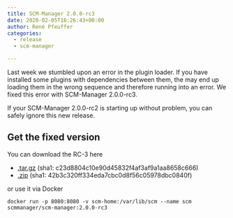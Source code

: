 ```yaml
---
title: SCM-Manager 2.0.0-rc3
date: 2020-02-05T16:26:43+00:00
author: René Pfeuffer
categories:
  - release
  - scm-manager

---
```

Last week we stumbled upon an error in the plugin loader. If you have installed some plugins with dependencies between them, the may end up loading them in the wrong sequence and therefore running into an error. We fixed this error with SCM-Manager 2.0.0-rc3.

If your SCM-Manager 2.0.0-rc2 is starting up without problem, you can safely ignore this new release.

## Get the fixed version

You can download the RC-3 here

- [.tar.gz](https://maven.scm-manager.org/nexus/content/repositories/releases/sonia/scm/scm-server/2.0.0-rc3/scm-server-2.0.0-rc3-app.tar.gz) (sha1: c23d8804c10e90d45832f4af3af9a1aa8658c666)
- [.zip](https://maven.scm-manager.org/nexus/content/repositories/releases/sonia/scm/scm-server/2.0.0-rc3/scm-server-2.0.0-rc3-app.zip) (sha1: 42b3c320ff334eda7cbc0d8f56c05978dbc0840f)

or use it via Docker

`docker run -p 8080:8080 -v scm-home:/var/lib/scm --name scm scmmanager/scm-manager:2.0.0-rc3`

